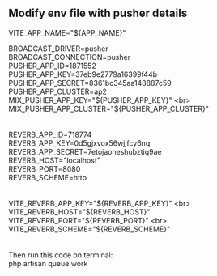 <h2>Modify env file with pusher details</h2>

VITE_APP_NAME="${APP_NAME}"

BROADCAST_DRIVER=pusher <br>
BROADCAST_CONNECTION=pusher <br>
PUSHER_APP_ID=1871552 <br>
PUSHER_APP_KEY=37eb9e2779a16399f44b <br>
PUSHER_APP_SECRET=8361bc345aa148887c59 <br>
PUSHER_APP_CLUSTER=ap2 <br>
MIX_PUSHER_APP_KEY="${PUSHER_APP_KEY}" <br>
MIX_PUSHER_APP_CLUSTER="${PUSHER_APP_CLUSTER}" <br>
<br>
<br>
REVERB_APP_ID=718774 <br>
REVERB_APP_KEY=0d5gjxvox56wjjfcy6nq <br>
REVERB_APP_SECRET=7etojaoheshubztiq9ae <br>
REVERB_HOST="localhost" <br>
REVERB_PORT=8080 <br>
REVERB_SCHEME=http <br>
<br><br>
VITE_REVERB_APP_KEY="${REVERB_APP_KEY}" <br>
VITE_REVERB_HOST="${REVERB_HOST}" <br>
VITE_REVERB_PORT="${REVERB_PORT}" <br>
VITE_REVERB_SCHEME="${REVERB_SCHEME}" <br>
<br>
<br>
Then run this code on terminal: <br>
php artisan queue:work
